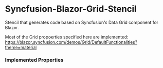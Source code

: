 # Syncfusion-Blazor-Grid-Stencil
Stencil that generates code based on Syncfusion's Data Grid component for Blazor.

Most of the Grid propoerties specified here are implemented:
https://blazor.syncfusion.com/demos/Grid/DefaultFunctionalities?theme=material

### Implemented Properties



